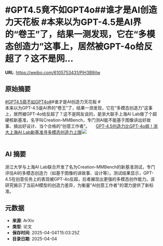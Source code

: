 # #GPT4.5竟不如GPT4o##谁才是AI创造力天花板 #本来以为GPT-4.5是AI界的“卷王”了，结果一测发现，它在“多模态创造力”这事上，居然被GPT-4o给反超了？这不是网...

**URL**: https://weibo.com/6105753431/PlH3B9iIw

## 原始摘要

<a href="https://m.weibo.cn/search?containerid=231522type%3D1%26t%3D10%26q%3D%23GPT4.5%E7%AB%9F%E4%B8%8D%E5%A6%82GPT4o%23&amp;extparam=%23GPT4.5%E7%AB%9F%E4%B8%8D%E5%A6%82GPT4o%23" data-hide=""><span class="surl-text">#GPT4.5竟不如GPT4o#</span></a>#谁才是AI创造力天花板 #<br>本来以为GPT-4.5是AI界的“卷王”了，结果一测发现，它在“多模态创造力”这事上，居然被GPT-4o给反超了？这不是网友说的，是浙大联手上海AI Lab做了个超硬核新基准，名字叫Creation-MMBench，专门测AI能不能基于图像讲出好故事、搞出好设计、当个合格的“创意工作者”。 <a href="https://weibo.com/ttarticle/p/show?id=2309405151704034443339" data-hide=""><span class="url-icon"><img style="width: 1rem;height: 1rem" src="https://h5.sinaimg.cn/upload/2015/09/25/3/timeline_card_small_article_default.png" referrerpolicy="no-referrer"></span><span class="surl-text">GPT-4.5创造力比GPT-4o弱！浙大上海AI Lab新基准寻多模态创造力上限</span></a><img style="" src="https://tvax3.sinaimg.cn/large/006Fd7o3gy1i04q24n7yfj30rs0fmdjr.jpg" referrerpolicy="no-referrer"><br><br>

## AI 摘要

浙江大学与上海AI Lab联合开发了名为Creation-MMBench的新基准测试，专门评估AI的多模态创造力（如基于图像的讲故事、设计等）。测试结果显示，GPT-4.5在创意任务上的表现被GPT-4o反超，后者展现出更强的多模态创作能力。该研究揭示了当前AI模型的创造力差异，为衡量"AI创意工作者"的潜力提供了新标准。

## 元数据

- **来源**: ArXiv
- **类型**: 论文
- **保存时间**: 2025-04-04T15:03:25Z
- **目录日期**: 2025-04-04
